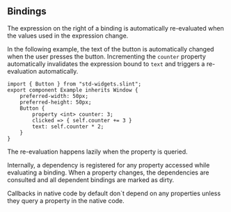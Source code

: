 ## Bindings

The expression on the right of a binding is automatically re-evaluated when the
values used in the expression change.

In the following example, the text of the button is automatically changed when
the user presses the button. Incrementing the `counter` property automatically
invalidates the expression bound to `text` and triggers a re-evaluation
automatically.

```slint
import { Button } from "std-widgets.slint";
export component Example inherits Window {
    preferred-width: 50px;
    preferred-height: 50px;
    Button {
        property <int> counter: 3;
        clicked => { self.counter += 3 }
        text: self.counter * 2;
    }
}
```

The re-evaluation happens lazily when the property is queried.

Internally, a dependency is registered for any property accessed while evaluating a binding.
When a property changes, the dependencies are consulted and all dependent bindings
are marked as dirty.

Callbacks in native code by default don`t depend on any properties unless they query a property in the native code.

